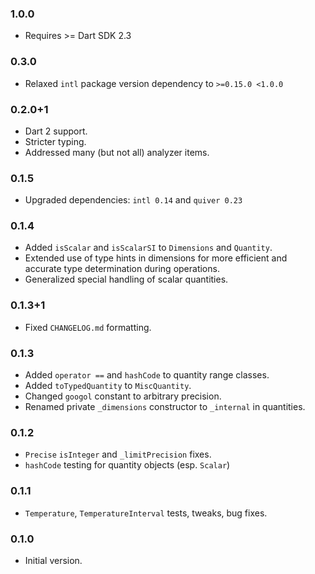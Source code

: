 ### 1.0.0
  * Requires >= Dart SDK 2.3

### 0.3.0
  * Relaxed `intl` package version dependency to `>=0.15.0 <1.0.0`

### 0.2.0+1
  * Dart 2 support.
  * Stricter typing.
  * Addressed many (but not all) analyzer items.

### 0.1.5
  * Upgraded dependencies:  `intl 0.14` and `quiver 0.23`

### 0.1.4
  * Added `isScalar` and `isScalarSI` to `Dimensions` and `Quantity`.
  * Extended use of type hints in dimensions for more efficient and accurate type determination during operations.
  * Generalized special handling of scalar quantities.

### 0.1.3+1
  * Fixed `CHANGELOG.md` formatting.

### 0.1.3
  * Added `operator ==` and `hashCode` to quantity range classes.
  * Added `toTypedQuantity` to `MiscQuantity`.
  * Changed `googol` constant to arbitrary precision.
  * Renamed private `_dimensions` constructor to `_internal` in quantities. 

### 0.1.2
  * `Precise` `isInteger` and `_limitPrecision` fixes.
  * `hashCode` testing for quantity objects (esp. `Scalar`)

### 0.1.1
  * `Temperature`, `TemperatureInterval` tests, tweaks, bug fixes.

### 0.1.0
  * Initial version.